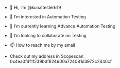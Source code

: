 - 👋 Hi, I’m @kunaltester619
- 👀 I’m interested in Automation Testing 
- 🌱 I’m currently learning Advance Automation Testing 
- 💞️ I’m looking to collaborate on Testing 
- 📫 How to reach me by my email

- Check out my address in Scopescan: 0x4ea0f4f1f239b3f824600a724081d3972c2440cf

<!---
kunaltester619/kunaltester619 is a ✨ special ✨ repository because its `README.md` (this file) appears on your GitHub profile.
You can click the Preview link to take a look at your changes.
--->
